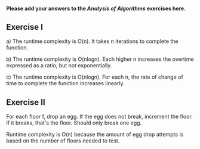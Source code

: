 #### Please add your answers to the ***Analysis of  Algorithms*** exercises here.

## Exercise I

a)
The runtime complexity is O(n). It takes n iterations to complete the function.

b)
The runtime complexity is O(nlogn). Each higher n increases the overtime expressed as a ratio, but not exponentially.

c)
The runtime complexity is O(nlogn). For each n, the rate of change of time to complete the function increases linearly.
## Exercise II

For each floor f, drop an egg. If the egg does not break, increment the floor. If it breaks, that's the floor. Should only break one egg.

Runtime complexity is O(n) because the amount of egg drop attempts is based on the number of floors needed to test.


